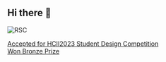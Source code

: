 ## Hi there 👋

<!--

**Here are some ideas to get you started:**

🙋‍♀️ A short introduction - what is your organization all about?
🌈 Contribution guidelines - how can the community get involved?
👩‍💻 Useful resources - where can the community find your docs? Is there anything else the community should know?
🍿 Fun facts - what does your team eat for breakfast?
🧙 Remember, you can do mighty things with the power of [Markdown](https://docs.github.com/github/writing-on-github/getting-started-with-writing-and-formatting-on-github/basic-writing-and-formatting-syntax)
-->

![RSC](./RSC_Intro.gif)

[Accepted for HCII2023 Student Design Competition ](https://2023.hci.international/Student_Design_Competition-Video_Presentations.html)  
[Won Bronze Prize](https://2023.hci.international/Student_Design_Competition-Awards.html)

